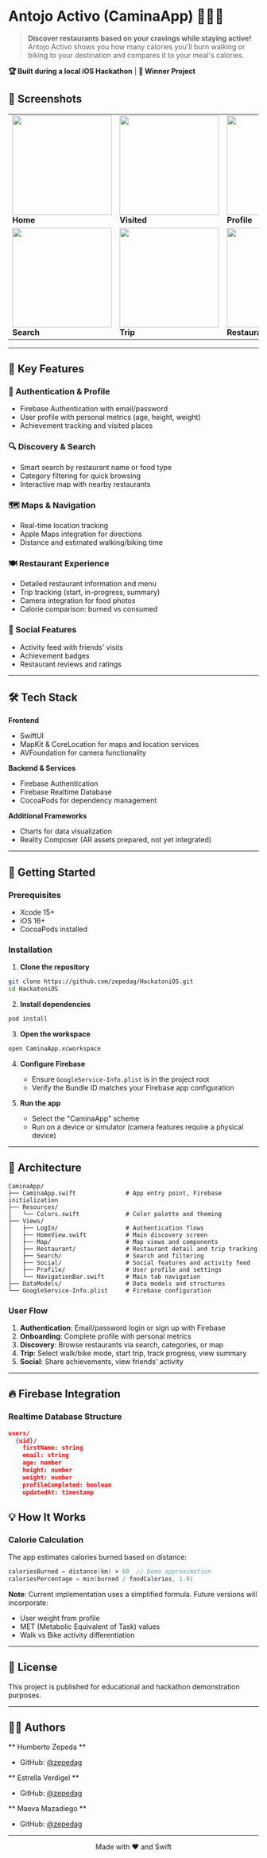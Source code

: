 # Antojo Activo (CaminaApp) 🥗🚶‍♀️

> **Discover restaurants based on your cravings while staying active!** Antojo Activo shows you how many calories you'll burn walking or biking to your destination and compares it to your meal's calories.

**🏆 Built during a local iOS Hackathon** | **🥇 Winner Project**


## 📱 Screenshots

<table>
  <tr>
    <td><img src="docs/screens/Home.png" width="200"/><br/><b>Home</b></td>
    <td><img src="docs/screens/Visited.png" width="200"/><br/><b>Visited</b></td>
    <td><img src="docs/screens/Profile.png" width="200"/><br/><b>Profile</b></td>
    <td><img src="docs/screens/Social.png" width="200"/><br/><b>Social</b></td>
  </tr>
  <tr>
    <td><img src="docs/screens/Search.png" width="200"/><br/><b>Search</b></td>
    <td><img src="docs/screens/Trip.png" width="200"/><br/><b>Trip</b></td>
    <td><img src="docs/screens/Restaurant.png" width="200"/><br/><b>Restaurant</b></td>
    <td><img src="docs/screens/Map.png" width="200"/><br/><b>Map</b></td>
  </tr>
</table>

---

## 🎯 Key Features

### 🔐 Authentication & Profile
- Firebase Authentication with email/password
- User profile with personal metrics (age, height, weight)
- Achievement tracking and visited places

### 🔍 Discovery & Search
- Smart search by restaurant name or food type
- Category filtering for quick browsing
- Interactive map with nearby restaurants

### 🗺️ Maps & Navigation
- Real-time location tracking
- Apple Maps integration for directions
- Distance and estimated walking/biking time

### 🍽️ Restaurant Experience
- Detailed restaurant information and menu
- Trip tracking (start, in-progress, summary)
- Camera integration for food photos
- Calorie comparison: burned vs consumed

### 👥 Social Features
- Activity feed with friends' visits
- Achievement badges
- Restaurant reviews and ratings

---

## 🛠️ Tech Stack

**Frontend**
- SwiftUI 
- MapKit & CoreLocation for maps and location services
- AVFoundation for camera functionality

**Backend & Services**
- Firebase Authentication
- Firebase Realtime Database
- CocoaPods for dependency management

**Additional Frameworks**
- Charts for data visualization
- Reality Composer (AR assets prepared, not yet integrated)

---

## 🚀 Getting Started

### Prerequisites
- Xcode 15+
- iOS 16+
- CocoaPods installed

### Installation

1. **Clone the repository**
```bash
git clone https://github.com/zepedag/HackatoniOS.git
cd HackatoniOS
```

2. **Install dependencies**
```bash
pod install
```

3. **Open the workspace**
```bash
open CaminaApp.xcworkspace
```

4. **Configure Firebase**
   - Ensure `GoogleService-Info.plist` is in the project root
   - Verify the Bundle ID matches your Firebase app configuration

5. **Run the app**
   - Select the "CaminaApp" scheme
   - Run on a device or simulator (camera features require a physical device)

---

## 📐 Architecture

```
CaminaApp/
├── CaminaApp.swift              # App entry point, Firebase initialization
├── Resources/
│   └── Colors.swift             # Color palette and theming
├── Views/
│   ├── LogIn/                   # Authentication flows
│   ├── HomeView.swift           # Main discovery screen
│   ├── Map/                     # Map views and components
│   ├── Restaurant/              # Restaurant detail and trip tracking
│   ├── Search/                  # Search and filtering
│   ├── Social/                  # Social features and activity feed
│   ├── Profile/                 # User profile and settings
│   └── NavigationBar.swift      # Main tab navigation
├── DataModels/                  # Data models and structures
└── GoogleService-Info.plist     # Firebase configuration
```

### User Flow
1. **Authentication**: Email/password login or sign up with Firebase
2. **Onboarding**: Complete profile with personal metrics
3. **Discovery**: Browse restaurants via search, categories, or map
4. **Trip**: Select walk/bike mode, start trip, track progress, view summary
5. **Social**: Share achievements, view friends' activity

---

## 🔥 Firebase Integration

### Realtime Database Structure
```json
users/
  {uid}/
    firstName: string
    email: string
    age: number
    height: number
    weight: number
    profileCompleted: boolean
    updatedAt: timestamp
```

## 💡 How It Works

### Calorie Calculation
The app estimates calories burned based on distance:
```swift
caloriesBurned = distance(km) × 60  // Demo approximation
caloriesPercentage = min(burned / foodCalories, 1.0)
```

**Note**: Current implementation uses a simplified formula. Future versions will incorporate:
- User weight from profile
- MET (Metabolic Equivalent of Task) values
- Walk vs Bike activity differentiation

---

## 📄 License

This project is published for educational and hackathon demonstration purposes.

---

## 👨‍💻 Authors

** Humberto Zepeda **
- GitHub: [@zepedag](https://github.com/zepedag)

** Estrella Verdigel **
- GitHub: [@zepedag](https://github.com/EstrellaVer)

** Maeva Mazadiego **
- GitHub: [@zepedag](https://github.com/MaeMazcort)
---


<p align="center">Made with ❤️ and Swift</p>
